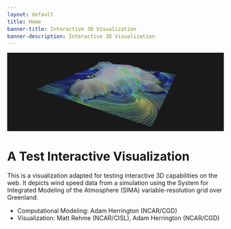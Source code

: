 ```yaml
---
layout: default
title: Home
banner-title: Interactive 3D Visualization
banner-description: Interactive 3D Visualization
---
```



<section>
    <a href="./pages/interactive.html">
        <img src="./images/intx-banner.png"
            alt="Interactive Greenland Streamlines Banner">
    </a>
</section>

# A Test Interactive Visualization

This is a visualization adapted for testing interactive 3D capabilities on the web. It depicts wind speed data from a simulation using the System for Integrated Modeling of the Atmosphere (SIMA) variable-resolution grid over Greenland.

- Computational Modeling: Adam Herrington (NCAR/CGD)
- Visualization: Matt Rehme (NCAR/CISL), Adam Herrington (NCAR/CGD)

